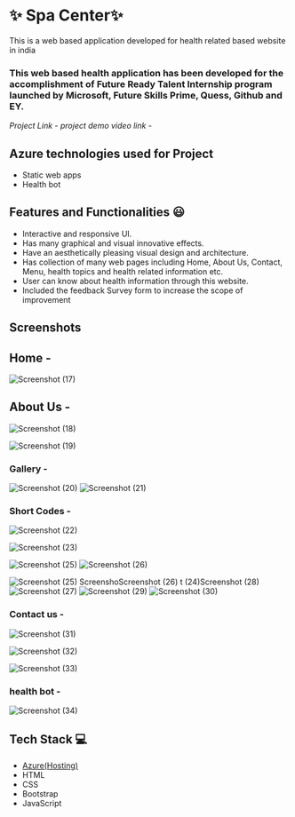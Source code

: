# ✨  Spa Center✨

This is a web based application developed for health related based website in india

### This web based health application has been developed for the accomplishment of Future Ready Talent Internship program launched by Microsoft, Future Skills Prime, Quess, Github and EY.


*Project Link* -
*project demo video link* - 

## Azure technologies used for Project

- Static web apps
- Health bot

## Features and Functionalities 😃

- Interactive and responsive UI.
- Has many graphical and visual innovative effects.
- Have an aesthetically pleasing visual design and architecture.
- Has collection of many web pages including Home, About Us, Contact, Menu, health topics and health related information etc.
- User can know about health information through this website.
- Included the feedback Survey form to increase the scope of improvement 

## Screenshots


## Home -



![Screenshot (17)](https://user-images.githubusercontent.com/118972500/210045988-a02e6fc4-c9dc-4583-9ea9-b728739d3fd5.png)


   


## About Us -


![Screenshot (18)](https://user-images.githubusercontent.com/118972500/210046039-978d9d50-c980-4f18-89de-c467d845fb2c.png)

![Screenshot (19)](https://user-images.githubusercontent.com/118972500/210046056-370cc360-0033-4d89-9a8f-b0b6d136687d.png)




### Gallery -

![Screenshot (20)](https://user-images.githubusercontent.com/118972500/210046167-691dcba4-d96d-4386-b35c-36afd1da7fe9.png)
![Screenshot (21)](https://user-images.githubusercontent.com/118972500/210046176-e0636da9-6716-43f2-83d6-a37cd43b0b88.png)



### Short Codes -
![Screenshot (22)](https://user-images.githubusercontent.com/118972500/210046428-a029a2e6-c42c-4078-9861-9bebdd2fc5f7.png)

![Screenshot (23)](https://user-images.githubusercontent.com/118972500/210046460-d07e6e63-0d0a-47a4-8d55-d002b02e9769.png)







![Screenshot (25)](https://user-images.githubusercontent.com/118972500/210046476-89e8e672-95b0-4527-9c23-f0b52f736fef.png)
![Screenshot (26)](https://user-images.githubusercontent.com/118972500/210046485-7f5db753-e236-4f69-ba14-e099a32e1a16.png)

![![Screenshot (25)](https://user-images.githubusercontent.com/118972500/210046609-cb55ab23-e644-43aa-b82c-2bf9b2c3930c.png)
Screensho![Screenshot (26)](https://user-images.githubusercontent.com/118972500/210046616-094fe1f5-4f94-45b0-8189-7cb5190d5b63.png)
t (24)![Screenshot (28)](https://user-images.githubusercontent.com/118972500/210046634-ebe27abe-4529-42d9-92c5-9a7903f14618.png)
](https://user-images.githubusercontent.com/118972500/210046599-c536eed7-0ba5-41ea-b4ab-cfbe60125ce2.png)
![Screenshot (27)](https://user-images.githubusercontent.com/118972500/210046627-f218dac1-ac27-40b8-a71c-36a468efb839.png)
![Screenshot (29)](https://user-images.githubusercontent.com/118972500/210046642-1a543d18-e203-4592-846a-92b43e21e61e.png)
![Screenshot (30)](https://user-images.githubusercontent.com/118972500/210046654-24a54980-5e76-4a4d-a69c-1f5eedcc8b26.png)


### Contact us -



![Screenshot (31)](https://user-images.githubusercontent.com/118972500/210046741-12af3644-3e7d-4100-b5c5-1aa18a73f3ca.png)


![Screenshot (32)](https://user-images.githubusercontent.com/118972500/210046747-28635ed1-0f34-4e0e-a02d-bad65b1ae89f.png)


![Screenshot (33)](https://user-images.githubusercontent.com/118972500/210046751-7782bd6e-3262-411a-910a-a284bbe95496.png)


### health bot -



![Screenshot (34)](https://user-images.githubusercontent.com/118972500/210046884-ca142751-c0c4-4035-b7bc-b2b8b14ae32a.png)




## Tech Stack 💻

- [Azure(Hosting)](https://azure.microsoft.com/en-in/features/azure-portal/)
- HTML
- CSS
- Bootstrap
- JavaScript
